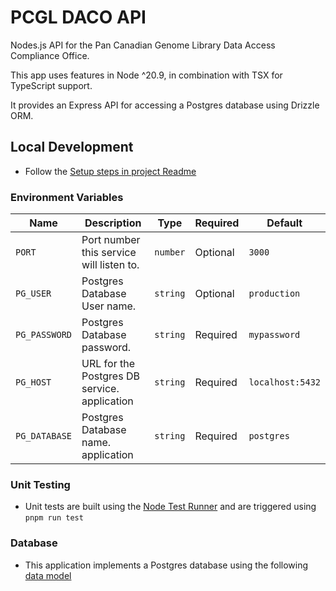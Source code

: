 # PCGL DACO API

Nodes.js API for the Pan Canadian Genome Library Data Access Compliance Office.

This app uses features in Node ^20.9, in combination with TSX for TypeScript support.

It provides an Express API for accessing a Postgres database using Drizzle ORM.

## Local Development

- Follow the [Setup steps in project Readme](../../README.md)

### Environment Variables

| Name                                             | Description                                                                                                                     | Type     | Required | Default                                                                                                                                                        |
| ------------------------------------------------ | ------------------------------------------------------------------------------------------------------------------------------- | -------- | -------- | -------------------------------------------------------------------------------------------------------------------------------------------------------------- |
| `PORT`                                           | Port number this service will listen to.                                                                                        | `number` | Optional | `3000`                                                                                                                                                         |
| `PG_USER`                                       | Postgres Database User name.      | `string` | Optional | `production`                                                                                                                                                   |
| `PG_PASSWORD` | Postgres Database password.                                             | `string` | Required | `mypassword`                                                                                                                          |
| `PG_HOST`                                | URL for the Postgres DB service. application                                                                                             | `string` | Required | `localhost:5432`                                                                                                                                        |
| `PG_DATABASE`                              | Postgres Database name. application                                                                                           | `string` | Required | `postgres`                                                                                                                                        |

### Unit Testing

- Unit tests are built using the [Node Test Runner](https://nodejs.org/api/test.html) and are triggered using `pnpm run test`

### Database

- This application implements a Postgres database using the following [data model](../../docs/model/README.md)